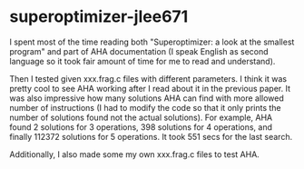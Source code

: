 # superoptimizer-jlee671
I spent most of the time reading both "Superoptimizer: a look at the smallest program" and part of AHA documentation (I speak English as second language so it took fair amount of time for me to read and understand). 

Then I tested given xxx.frag.c files with different parameters. I think it was pretty cool to see AHA working after I read about it in the previous paper. It was also impressive how many solutions AHA can find with more allowed number of instructions (I had to modify the code so that it only prints the number of solutions found not the actual solutions). For example, AHA found 2 solutions for 3 operations, 398 solutions for 4 operations, and finally 112372 solutions for 5 operations. It took 551 secs for the last search. 

Additionally, I also made some my own xxx.frag.c files to test AHA. 
